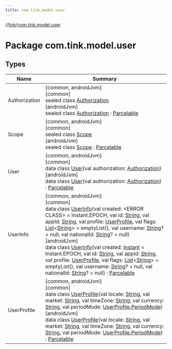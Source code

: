 ```yaml
---
title: com.tink.model.user
---
```

//[link](../../index.html)/[com.tink.model.user](index.html)



# Package com.tink.model.user



## Types


| Name | Summary |
|---|---|
| Authorization | [common, androidJvm]<br>[common]<br>sealed class [Authorization]([common]-authorization/index.html)<br>[androidJvm]<br>sealed class [Authorization]([android-jvm]-authorization/index.html) : [Parcelable](https://developer.android.com/reference/kotlin/android/os/Parcelable.html) |
| Scope | [common, androidJvm]<br>[common]<br>sealed class [Scope]([common]-scope/index.html)<br>[androidJvm]<br>sealed class [Scope]([android-jvm]-scope/index.html) : [Parcelable](https://developer.android.com/reference/kotlin/android/os/Parcelable.html) |
| User | [common, androidJvm]<br>[common]<br>data class [User]([common]-user/index.html)(val authorization: [Authorization]([common]-authorization/index.html))<br>[androidJvm]<br>data class [User]([android-jvm]-user/index.html)(val authorization: [Authorization]([android-jvm]-authorization/index.html)) : [Parcelable](https://developer.android.com/reference/kotlin/android/os/Parcelable.html) |
| UserInfo | [common, androidJvm]<br>[common]<br>data class [UserInfo]([common]-user-info/index.html)(val created: &lt;ERROR CLASS&gt; = Instant.EPOCH, val id: [String](https://kotlinlang.org/api/latest/jvm/stdlib/kotlin/-string/index.html), val appId: [String](https://kotlinlang.org/api/latest/jvm/stdlib/kotlin/-string/index.html), val profile: [UserProfile]([common]-user-profile/index.html), val flags: [List](https://kotlinlang.org/api/latest/jvm/stdlib/kotlin.collections/-list/index.html)&lt;[String](https://kotlinlang.org/api/latest/jvm/stdlib/kotlin/-string/index.html)&gt; = emptyList(), val username: [String](https://kotlinlang.org/api/latest/jvm/stdlib/kotlin/-string/index.html)? = null, val nationalId: [String](https://kotlinlang.org/api/latest/jvm/stdlib/kotlin/-string/index.html)? = null)<br>[androidJvm]<br>data class [UserInfo]([android-jvm]-user-info/index.html)(val created: [Instant](https://developer.android.com/reference/kotlin/java/time/Instant.html) = Instant.EPOCH, val id: [String](https://kotlinlang.org/api/latest/jvm/stdlib/kotlin/-string/index.html), val appId: [String](https://kotlinlang.org/api/latest/jvm/stdlib/kotlin/-string/index.html), val profile: [UserProfile]([android-jvm]-user-profile/index.html), val flags: [List](https://kotlinlang.org/api/latest/jvm/stdlib/kotlin.collections/-list/index.html)&lt;[String](https://kotlinlang.org/api/latest/jvm/stdlib/kotlin/-string/index.html)&gt; = emptyList(), val username: [String](https://kotlinlang.org/api/latest/jvm/stdlib/kotlin/-string/index.html)? = null, val nationalId: [String](https://kotlinlang.org/api/latest/jvm/stdlib/kotlin/-string/index.html)? = null) : [Parcelable](https://developer.android.com/reference/kotlin/android/os/Parcelable.html) |
| UserProfile | [common, androidJvm]<br>[common]<br>data class [UserProfile]([common]-user-profile/index.html)(val locale: [String](https://kotlinlang.org/api/latest/jvm/stdlib/kotlin/-string/index.html), val market: [String](https://kotlinlang.org/api/latest/jvm/stdlib/kotlin/-string/index.html), val timeZone: [String](https://kotlinlang.org/api/latest/jvm/stdlib/kotlin/-string/index.html), val currency: [String](https://kotlinlang.org/api/latest/jvm/stdlib/kotlin/-string/index.html), val periodMode: [UserProfile.PeriodMode]([common]-user-profile/-period-mode/index.html))<br>[androidJvm]<br>data class [UserProfile]([android-jvm]-user-profile/index.html)(val locale: [String](https://kotlinlang.org/api/latest/jvm/stdlib/kotlin/-string/index.html), val market: [String](https://kotlinlang.org/api/latest/jvm/stdlib/kotlin/-string/index.html), val timeZone: [String](https://kotlinlang.org/api/latest/jvm/stdlib/kotlin/-string/index.html), val currency: [String](https://kotlinlang.org/api/latest/jvm/stdlib/kotlin/-string/index.html), val periodMode: [UserProfile.PeriodMode]([android-jvm]-user-profile/-period-mode/index.html)) : [Parcelable](https://developer.android.com/reference/kotlin/android/os/Parcelable.html) |

